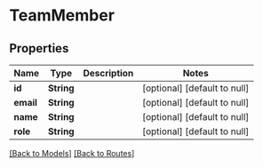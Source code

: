 # TeamMember
## Properties

| Name | Type | Description | Notes |
|------------ | ------------- | ------------- | -------------|
| **id** | **String** |  | [optional] [default to null] |
| **email** | **String** |  | [optional] [default to null] |
| **name** | **String** |  | [optional] [default to null] |
| **role** | **String** |  | [optional] [default to null] |

[[Back to Models]](../overview#models) [[Back to Routes]](../overview#routes)


